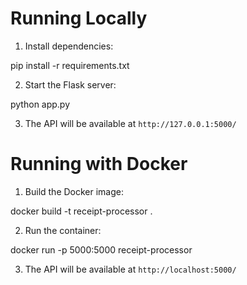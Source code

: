 # Running Locally
1. Install dependencies:

pip install -r requirements.txt

2. Start the Flask server:

python app.py

3. The API will be available at `http://127.0.0.1:5000/`

# Running with Docker
1. Build the Docker image:

docker build -t receipt-processor .

2. Run the container:

docker run -p 5000:5000 receipt-processor

3. The API will be available at `http://localhost:5000/`